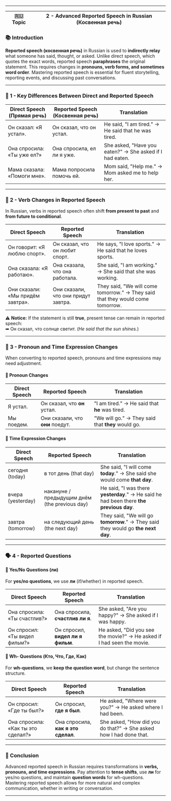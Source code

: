 
---

|🇷🇺 Topic|2 - Advanced Reported Speech in Russian (Косвенная речь)|
|---|---|

### 📚 Introduction

**Reported speech (косвенная речь)** in Russian is used to **indirectly relay** what someone has said, thought, or asked. Unlike direct speech, which quotes the exact words, reported speech **paraphrases** the original statement. This requires changes in **pronouns, verb forms, and sometimes word order**. Mastering reported speech is essential for fluent storytelling, reporting events, and discussing past conversations.

---

### 🔑 1 - Key Differences Between Direct and Reported Speech

|Direct Speech (Прямая речь)|Reported Speech (Косвенная речь)|Translation|
|---|---|---|
|Он сказал: «Я устал».|Он сказал, что он устал.|He said, "I am tired." → He said that he was tired.|
|Она спросила: «Ты уже ел?»|Она спросила, ел ли я уже.|She asked, "Have you eaten?" → She asked if I had eaten.|
|Мама сказала: «Помоги мне».|Мама попросила помочь ей.|Mom said, "Help me." → Mom asked me to help her.|

---

### 🧠 2 - Verb Changes in Reported Speech

In Russian, verbs in reported speech often shift **from present to past** and **from future to conditional**.

|Direct Speech|Reported Speech|Translation|
|---|---|---|
|Он говорит: «Я люблю спорт».|Он сказал, что он любит спорт.|He says, "I love sports." → He said that he loves sports.|
|Она сказала: «Я работаю».|Она сказала, что она работала.|She said, "I am working." → She said that she was working.|
|Они сказали: «Мы придём завтра».|Они сказали, что они придут завтра.|They said, "We will come tomorrow." → They said that they would come tomorrow.|

⚠ **Notice:** If the statement is still **true**, present tense can remain in reported speech:  
➡ Он сказал, что солнце светит. (_He said that the sun shines._)

---

### 🔄 3 - Pronoun and Time Expression Changes

When converting to reported speech, pronouns and time expressions may need adjustment.

#### 🔹 Pronoun Changes

|Direct Speech|Reported Speech|Translation|
|---|---|---|
|Я устал.|Он сказал, что **он** устал.|"I am tired." → He said that **he** was tired.|
|Мы поедем.|Они сказали, что **они** поедут.|"We will go." → They said that **they** would go.|

#### 🔹 Time Expression Changes

|Direct Speech|Reported Speech|Translation|
|---|---|---|
|сегодня (today)|в тот день (that day)|She said, "I will come **today**." → She said she would come **that day**.|
|вчера (yesterday)|накануне / предыдущим днём (the previous day)|He said, "I was there **yesterday**." → He said he had been there **the previous day**.|
|завтра (tomorrow)|на следующий день (the next day)|They said, "We will go **tomorrow**." → They said they would go **the next day**.|

---

### 🗣️ 4 - Reported Questions

#### 🔹 Yes/No Questions (ли)

For **yes/no questions**, we use **ли** (if/whether) in reported speech.

|Direct Speech|Reported Speech|Translation|
|---|---|---|
|Она спросила: «Ты счастлив?»|Она спросила, **счастлив ли я**.|She asked, "Are you happy?" → She asked if I was happy.|
|Он спросил: «Ты видел фильм?»|Он спросил, **видел ли я фильм**.|He asked, "Did you see the movie?" → He asked if I had seen the movie.|

#### 🔹 Wh- Questions (Кто, Что, Где, Как)

For **wh-questions**, we **keep the question word**, but change the sentence structure.

|Direct Speech|Reported Speech|Translation|
|---|---|---|
|Он спросил: «Где ты был?»|Он спросил, **где я был**.|He asked, "Where were you?" → He asked where I had been.|
|Она спросила: «Как ты это сделал?»|Она спросила, **как я это сделал**.|She asked, "How did you do that?" → She asked how I had done that.|

---

### 🎯 Conclusion

Advanced reported speech in Russian requires transformations in **verbs, pronouns, and time expressions**. Pay attention to **tense shifts**, use **ли** for yes/no questions, and maintain **question words** for wh-questions. Mastering reported speech allows for more natural and complex communication, whether in writing or conversation.

---